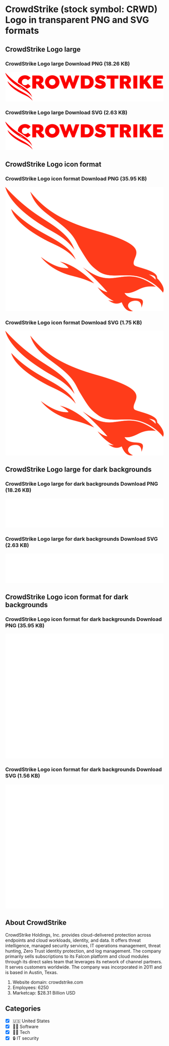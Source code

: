 # CrowdStrike (stock symbol: CRWD) Logo in transparent PNG and SVG formats

## CrowdStrike Logo large

### CrowdStrike Logo large Download PNG (18.26 KB)

![CrowdStrike Logo large Download PNG (18.26 KB)](/img/orig/CRWD_BIG-70407007.png)

### CrowdStrike Logo large Download SVG (2.63 KB)

![CrowdStrike Logo large Download SVG (2.63 KB)](/img/orig/CRWD_BIG-02ab1b45.svg)

## CrowdStrike Logo icon format

### CrowdStrike Logo icon format Download PNG (35.95 KB)

![CrowdStrike Logo icon format Download PNG (35.95 KB)](/img/orig/CRWD-442a5e7d.png)

### CrowdStrike Logo icon format Download SVG (1.75 KB)

![CrowdStrike Logo icon format Download SVG (1.75 KB)](/img/orig/CRWD-95eb0d72.svg)

## CrowdStrike Logo large for dark backgrounds

### CrowdStrike Logo large for dark backgrounds Download PNG (18.26 KB)

![CrowdStrike Logo large for dark backgrounds Download PNG (18.26 KB)](/img/orig/CRWD_BIG.D-a8802c62.png)

### CrowdStrike Logo large for dark backgrounds Download SVG (2.63 KB)

![CrowdStrike Logo large for dark backgrounds Download SVG (2.63 KB)](/img/orig/CRWD_BIG.D-606a0d1f.svg)

## CrowdStrike Logo icon format for dark backgrounds

### CrowdStrike Logo icon format for dark backgrounds Download PNG (35.95 KB)

![CrowdStrike Logo icon format for dark backgrounds Download PNG (35.95 KB)](/img/orig/CRWD.D-b1bd612b.png)

### CrowdStrike Logo icon format for dark backgrounds Download SVG (1.56 KB)

![CrowdStrike Logo icon format for dark backgrounds Download SVG (1.56 KB)](/img/orig/CRWD.D-cbe31cad.svg)

## About CrowdStrike

CrowdStrike Holdings, Inc. provides cloud-delivered protection across endpoints and cloud workloads, identity, and data. It offers threat intelligence, managed security services, IT operations management, threat hunting, Zero Trust identity protection, and log management. The company primarily sells subscriptions to its Falcon platform and cloud modules through its direct sales team that leverages its network of channel partners. It serves customers worldwide. The company was incorporated in 2011 and is based in Austin, Texas.

1. Website domain: crowdstrike.com
2. Employees: 6250
3. Marketcap: $28.31 Billion USD


## Categories
- [x] 🇺🇸 United States
- [x] 👨‍💻 Software
- [x] 👩‍💻 Tech
- [x] 🔒 IT security

